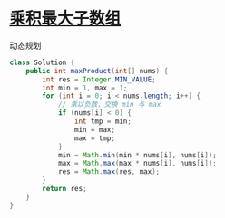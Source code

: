 # [乘积最大子数组](https://leetcode-cn.com/problems/maximum-product-subarray/)

动态规划

```java
class Solution {
    public int maxProduct(int[] nums) {
        int res = Integer.MIN_VALUE;
        int min = 1, max = 1;
        for (int i = 0; i < nums.length; i++) {
            // 乘以负数，交换 min 与 max
            if (nums[i] < 0) {
                int tmp = min;
                min = max;
                max = tmp;
            }
            min = Math.min(min * nums[i], nums[i]);
            max = Math.max(max * nums[i], nums[i]);
            res = Math.max(res, max);
        }
        return res;
    }
}
```

